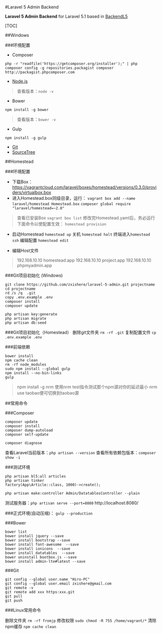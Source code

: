 #Laravel 5 Admin Backend

**Laravel 5 Admin Backend** for Laravel 5.1 based in  [BackendL5](https://github.com/raulduran/backendl5)

[TOC]

##Windows

###环境配置
- Composer
```
php -r "readfile('https://getcomposer.org/installer');" | php
composer config -g repositories.packagist composer http://packagist.phpcomposer.com
```
- [Node.js](https://nodejs.org/en/)
> 查看版本：`node -v`

- Bower
```
npm install -g bower
```
>  查看版本：`bower -v`

- Gulp
```
npm install -g gulp
```
- [Git](https://git-scm.com/download/win)
- [SourceTree](https://www.sourcetreeapp.com/download/)


##Homestead

###环境配置
- 下载Box： https://vagrantcloud.com/laravel/boxes/homestead/versions/0.3.0/providers/virtualbox.box
- 进入Homestead.box同级目录，运行：
`vagrant box add --name laravel/homestead Homestead.box`
`composer global require "laravel/homestead=~2.0"`

> 查看已安装Box
`vagrant box list`
修改完Homestead.yaml后，务必运行下面命令以使配置生效：
`homestead provision`

- 启动Homestead  `homestead up` 关机 `homestead halt` 终端进入`homestead ssh` 编辑配置 `homestead edit`


- 编辑Host文件
> 192.168.10.10     homestead.app
192.168.10.10   project.app
192.168.10.10   phpmyadmin.app


###Git项目初始化 (Windows)
```
git clone https://github.com/zxishere/laravel-5-admin.git projectname
cd projectname
rd /s /q  .git
copy .env.example .env
composer install
composer update

php artisan key:generate
php artisan migrate
php artisan db:seed
```

###Git项目初始化（Homestead）
删除git文件夹 `rm -rf .git`
复制配置文件 `cp .env.example .env`


###前端依赖
```
bower install
npm cache clean
rm -rf node_modules
sudo npm install --global gulp
npm install --no-bin-links
gulp
```
> npm install -g nrm
使用nrm test指令测试那个npm源对你的延迟最小
nrm use taobao便可切换到taobao源

##常用命令

###Composer
```
composer update
composer install
composer dump-autoload
composer self-update

composer diagnose
```
查看Laravel当前版本：`php artisan --version`
查看所有依赖包版本：`composer show -i`


###测试环境
```
php artisan bl5:all articles
php artisan tinker
factory(App\Article::class, 1000)->create();

php artisan make:controller Admin/DatatablesController --plain
```
测试服务器：`php artisan serve --port=8080`
http://localhost:8080/

###正式环境(自动压缩)：
`gulp --production`


###Bower
```
bower list
bower install jquery --save
bower install bootstrap --save
bower install font-awesome  --save
bower install ionicons  --save
bower install datatables  --save
bower uninstall bootbox.js --save
bower install admin-lte#latest --save
```

###Git
```
git config --global user.name "Hiro-PC"
git config --global user.email zxishere@gmail.com
git remote -v
git remote add xxx https:xxx.git
git pull
git push
```

###Linux常用命令

删除文件夹 `rm -rf fromjp`
修改权限 `sudo chmod -R 755 /home/vagrant/*`
清除npm缓存 `npm cache clean`